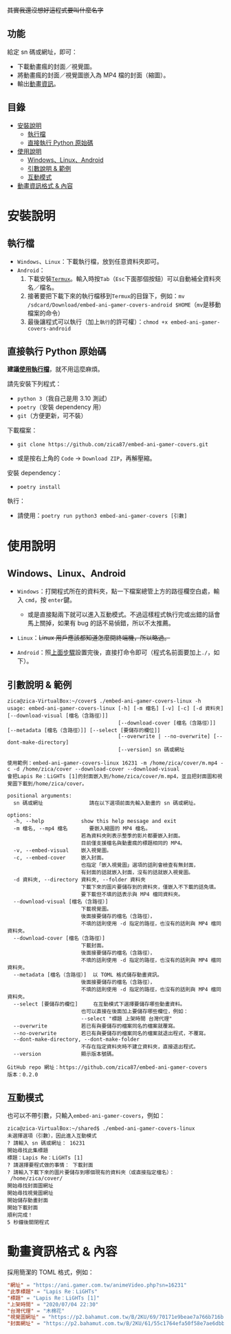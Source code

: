 ~~其實我還沒想好這程式要叫什麼名字~~

## 功能
給定 sn 碼或網址，即可：
- 下載動畫瘋的封面／視覺圖。
- 將動畫瘋的封面／視覺圖嵌入為 MP4 檔的封面（縮圖）。
- 輸出[動畫資訊](#動畫資訊格式--內容)。

## 目錄
- [安裝說明](#安裝說明)
  - [執行檔](#執行檔)
  - [直接執行 Python 原始碼](#直接執行-python-原始碼)
- [使用說明](#使用說明)
  - [Windows、Linux、Android](#windowslinuxandroid)
  - [引數說明 & 範例](#引數說明--範例)
  - [互動模式](#互動模式)
- [動畫資訊格式 & 內容](#動畫資訊格式--內容)

# 安裝說明
## 執行檔
- `Windows`、`Linux`：下載執行檔，放到任意資料夾即可。
- `Android`：
  1. 下載安裝[`Termux`](https://f-droid.org/zh_Hant/packages/com.termux/)。輸入時按`Tab`（`Esc`下面那個按鈕）可以自動補全資料夾名／檔名。
  2. 接著要把下載下來的執行檔移到`Termux`的目錄下，例如：`mv /sdcard/Download/embed-ani-gamer-covers-android $HOME`（`mv`是移動檔案的命令）
  3. 最後讓程式可以執行（加上`執行`的許可權）：`chmod +x embed-ani-gamer-covers-android`

## 直接執行 Python 原始碼
**建議[使用執行檔](#執行檔)**，就不用這麼麻煩。

請先安裝下列程式：
- `python 3`（我自己是用 3.10 測試）
- `poetry`（安裝 dependency 用）
- `git`（方便更新，可不裝）

下載檔案：
- `git clone https://github.com/zica87/embed-ani-gamer-covers.git`

- 或是按右上角的 `Code` -> `Download ZIP`，再解壓縮。

安裝 dependency：
- `poetry install`

執行：
- 請使用：`poetry run python3 embed-ani-gamer-covers [引數]`

# 使用說明
## Windows、Linux、Android
- `Windows`：打開程式所在的資料夾，點一下檔案總管上方的路徑欄空白處，輸入 `cmd`，按 `enter`鍵。
  - 或是直接點兩下就可以進入互動模式。不過這樣程式執行完或出錯的話會馬上關掉，如果有 bug 的話不易偵錯，所以不太推薦。

- `Linux`：~~Linux 用戶應該都知道怎麼開終端機，所以略過。~~
- `Android`：照[上面步驟](#執行檔)設置完後，直接打命令即可（程式名前面要加上`./`，如下）。

## 引數說明 & 範例
```
zica@zica-VirtualBox:~/cover$ ./embed-ani-gamer-covers-linux -h
usage: embed-ani-gamer-covers-linux [-h] [-m 檔名] [-v] [-c] [-d 資料夾] [--download-visual [檔名（含路徑）]]
                                    [--download-cover [檔名（含路徑）]] [--metadata [檔名（含路徑）]] [--select [要儲存的欄位]]
                                    [--overwrite | --no-overwrite] [--dont-make-directory]
                                    [--version] sn 碼或網址

使用範例：embed-ani-gamer-covers-linux 16231 -m /home/zica/cover/m.mp4 -c -d /home/zica/cover --download-cover --download-visual
會把Lapis Re：LiGHTs [1]的封面嵌入到/home/zica/cover/m.mp4，並且把封面圖和視覺圖下載到/home/zica/cover。

positional arguments:
  sn 碼或網址               請在以下選項前面先輸入動畫的 sn 碼或網址。

options:
  -h, --help            show this help message and exit
  -m 檔名, --mp4 檔名       要嵌入縮圖的 MP4 檔名。
                        若為資料夾則表示整季的影片都要嵌入封面。
                        目前僅支援檔名與動畫瘋的標題相同的 MP4。
  -v, --embed-visual    嵌入視覺圖。
  -c, --embed-cover     嵌入封面。
                        也指定「嵌入視覺圖」選項的話則會檢查有無封面，
                        有封面的話就嵌入封面，沒有的話就嵌入視覺圖。
  -d 資料夾, --directory 資料夾, --folder 資料夾
                        下載下來的圖片要儲存到的資料夾，僅嵌入不下載的話免填。
                        要下載但不填的話表示與 MP4 檔同資料夾。
  --download-visual [檔名（含路徑）]
                        下載視覺圖。
                        後面接要儲存的檔名（含路徑），
                        不填的話則使用 -d 指定的路徑，也沒有的話則與 MP4 檔同資料夾。
  --download-cover [檔名（含路徑）]
                        下載封面。
                        後面接要儲存的檔名（含路徑），
                        不填的話則使用 -d 指定的路徑，也沒有的話則與 MP4 檔同資料夾。
  --metadata [檔名（含路徑）]  以 TOML 格式儲存動畫資訊。
                        後面接要儲存的檔名（含路徑），
                        不填的話則使用 -d 指定的路徑，也沒有的話則與 MP4 檔同資料夾。
  --select [要儲存的欄位]     在互動模式下選擇要儲存哪些動畫資料。
                        也可以直接在後面加上要儲存哪些欄位，例如：
                        --select "標題 上架時間 台灣代理"
  --overwrite           若已有與要儲存的檔案同名的檔案就覆寫。
  --no-overwrite        若已有與要儲存的檔案同名的檔案就退出程式，不覆寫。
  --dont-make-directory, --dont-make-folder
                        不存在指定資料夾時不建立資料夾，直接退出程式。
  --version             顯示版本號碼。

GitHub repo 網址：https://github.com/zica87/embed-ani-gamer-covers
版本：0.2.0
```
## 互動模式
也可以不帶引數，只輸入`embed-ani-gamer-covers`，例如：
```
zica@zica-VirtualBox:~/shared$ ./embed-ani-gamer-covers-linux
未選擇選項（引數），因此進入互動模式
? 請輸入 sn 碼或網址： 16231
開始尋找此集標題
標題：Lapis Re：LiGHTs [1]
? 請選擇要程式做的事情： 下載封面
? 請輸入下載下來的圖片要儲存到哪個現有的資料夾（或直接指定檔名）：
 /home/zica/cover/
開始尋找封面圖網址
開始尋找視覺圖網址
開始儲存動畫封面
開始下載封面
順利完成！
5 秒鐘後關閉程式
```


# 動畫資訊格式 & 內容
採用簡潔的 TOML 格式，例如：
```toml
"網址" = "https://ani.gamer.com.tw/animeVideo.php?sn=16231"
"此季標題" = "Lapis Re：LiGHTs"
"標題" = "Lapis Re：LiGHTs [1]"
"上架時間" = "2020/07/04 22:30"
"台灣代理" = "木棉花"
"視覺圖網址" = "https://p2.bahamut.com.tw/B/2KU/69/70171e9beae7a766b716bb16901934h5.JPG"
"封面網址" = "https://p2.bahamut.com.tw/B/2KU/61/55c1764efa50f58e7ae6dbbfb9193w15.JPG"
```
